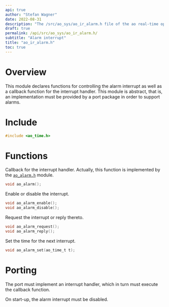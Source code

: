 ```yaml
---
api: true
author: "Stefan Wagner"
date: 2022-08-31
description: "The /src/ao_sys/ao_ir_alarm.h file of the ao real-time operating system."
draft: true
permalink: /api/src/ao_sys/ao_ir_alarm.h/
subtitle: "Alarm interrupt"
title: "ao_ir_alarm.h"
toc: true
---
```


# Overview

This module declares functions for controlling the alarm interrupt as well as a callback function for the interrupt handler. This module is abstract, that is, an implementation must be provided by a port package in order to support alarms.

# Include

```c
#include <ao_time.h>
```

# Functions

Callback for the interrupt handler. Actually, this function is implemented by the [`ao_alarm.h`](ao_alarm.h.md) module.

```c
void ao_alarm();
```

Enable or disable the interrupt.

```c
void ao_alarm_enable();
void ao_alarm_disable();
```

Request the interrupt or reply thereto.

```c
void ao_alarm_request();
void ao_alarm_reply();
```

Set the time for the next interrupt.

```c
void ao_alarm_set(ao_time_t t);
```

# Porting

The port must implement an interrupt handler, which in turn must execute the callback function. 

On start-up, the alarm interrupt must be disabled.
